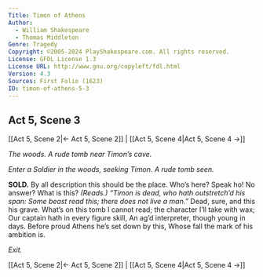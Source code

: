 ```yaml
---
Title: Timon of Athens
Author: 
  - William Shakespeare
  - Thomas Middleton
Genre: Tragedy
Copyright: ©2005-2024 PlayShakespeare.com. All rights reserved.
License: GFDL License 1.3
License URL: http://www.gnu.org/copyleft/fdl.html
Version: 4.3
Sources: First Folio (1623)
ID: timon-of-athens-5-3
---
```


## Act 5, Scene 3
[[Act 5, Scene 2|← Act 5, Scene 2]] | [[Act 5, Scene 4|Act 5, Scene 4 →]]

*The woods. A rude tomb near Timon’s cave.*

*Enter a Soldier in the woods, seeking Timon. A rude tomb seen.*

**SOLD.**
By all description this should be the place.
Who’s here? Speak ho! No answer? What is this?
*(Reads.)*
*“Timon is dead, who hath outstretch’d his span:*
*Some beast read this; there does not live a man.”*
Dead, sure, and this his grave. What’s on this tomb
I cannot read; the character I’ll take with wax;
Our captain hath in every figure skill,
An ag’d interpreter, though young in days.
Before proud Athens he’s set down by this,
Whose fall the mark of his ambition is.

*Exit.*

[[Act 5, Scene 2|← Act 5, Scene 2]] | [[Act 5, Scene 4|Act 5, Scene 4 →]]